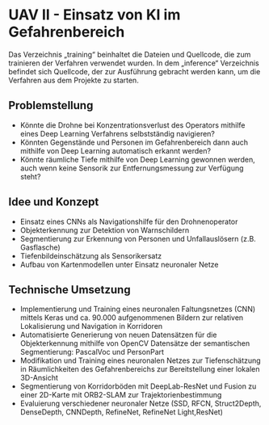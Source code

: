# UAV II - Einsatz von KI im Gefahrenbereich
Das Verzeichnis „training“ beinhaltet die Dateien und Quellcode, die zum trainieren der Verfahren verwendet wurden.
In dem „inference“ Verzeichnis befindet sich Quellcode, der zur Ausführung gebracht werden kann, um die Verfahren aus dem Projekte zu starten.  
## Problemstellung
* Könnte die Drohne bei Konzentrationsverlust des Operators mithilfe eines Deep Learning Verfahrens selbstständig navigieren?
* Könnten Gegenstände und Personen im Gefahrenbereich dann auch mithilfe von Deep Learning automatisch erkannt werden?
* Könnte räumliche Tiefe mithilfe von Deep Learning gewonnen werden, auch wenn keine Sensorik zur Entfernungsmessung zur Verfügung steht?

## Idee und Konzept
* Einsatz eines CNNs als Navigationshilfe für den Drohnenoperator
* Objekterkennung zur Detektion von Warnschildern
* Segmentierung zur Erkennung von Personen und Unfallauslösern (z.B. Gasflasche)
* Tiefenbildeinschätzung als Sensorikersatz
* Aufbau von Kartenmodellen unter Einsatz neuronaler Netze

## Technische Umsetzung 
* Implementierung und Training eines neuronalen Faltungsnetzes (CNN) mittels Keras und ca. 90.000 aufgenommenen Bildern zur relativen Lokalisierung und Navigation in Korridoren 
* Automatisierte Generierung von neuen Datensätzen für die Objekterkennung mithilfe von OpenCV
Datensätze der semantischen Segmentierung: PascalVoc und PersonPart
* Modifikation und Training eines neuronalen Netzes zur Tiefenschätzung in Räumlichkeiten des Gefahrenbereichs zur Bereitstellung einer lokalen 3D-Ansicht
* Segmentierung von Korridorböden mit DeepLab-ResNet und Fusion zu einer 2D-Karte mit ORB2-SLAM zur Trajektorienbestimmung
* Evaluierung verschiedener neuronaler Netze (SSD, RFCN, Struct2Depth, DenseDepth, CNNDepth, RefineNet, RefineNet Light,ResNet)
